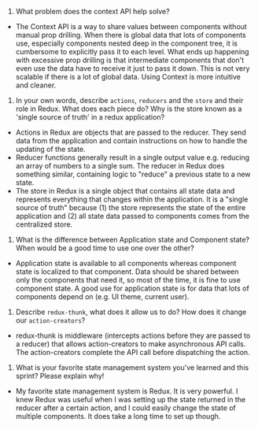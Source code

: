 1. What problem does the context API help solve?

- The Context API is a way to share values between components without manual prop drilling. When there is global data that lots of components use, especially components nested deep in the component tree, it is cumbersome to explicitly pass it to each level. What ends up happening with excessive prop drilling is that intermediate components that don't even use the data have to receive it just to pass it down. This is not very scalable if there is a lot of global data. Using Context is more intuitive and cleaner.

1. In your own words, describe `actions`, `reducers` and the `store` and their role in Redux. What does each piece do? Why is the store known as a 'single source of truth' in a redux application?

- Actions in Redux are objects that are passed to the reducer. They send data from the application and contain instructions on how to handle the updating of the state. 
- Reducer functions generally result in a single output value e.g. reducing an array of numbers to a single sum. The reducer in Redux does something similar, containing logic to "reduce" a previous state to a new state. 
- The store in Redux is a single object that contains all state data and represents everything that changes within the application. It is a "single source of truth" because (1) the store represents the state of the entire application and (2) all state data passed to components comes from the centralized store. 

1. What is the difference between Application state and Component state? When would be a good time to use one over the other?

- Application state is available to all components whereas component state is localized to that component. Data should be shared between only the components that need it, so most of the time, it is fine to use component state. A good use for application state is for data that lots of components depend on (e.g. UI theme, current user).

1. Describe `redux-thunk`, what does it allow us to do? How does it change our `action-creators`?

- redux-thunk is middleware (intercepts actions before they are passed to a reducer) that allows action-creators to make asynchronous API calls. The action-creators complete the API call before dispatching the action.

1. What is your favorite state management system you've learned and this sprint? Please explain why!

- My favorite state management system is Redux. It is very powerful. I knew Redux was useful when I was setting up the state returned in the reducer after a certain action, and I could easily change the state of multiple components. It does take a long time to set up though. 